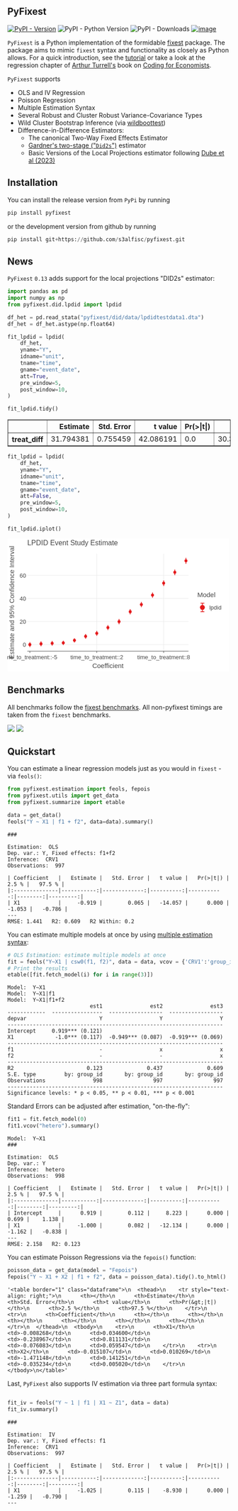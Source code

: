## PyFixest

[![PyPI - Version](https://img.shields.io/pypi/v/pyfixest.svg)](https://pypi.org/project/pyfixest/)
![PyPI - Python Version](https://img.shields.io/pypi/pyversions/pyfixest.svg)
![PyPI - Downloads](https://img.shields.io/pypi/dm/pyfixest)
[![image](https://codecov.io/gh/s3alfisc/pyfixest/branch/master/graph/badge.svg)](https://codecov.io/gh/s3alfisc/pyfixest)

`PyFixest` is a Python implementation of the formidable [fixest](https://github.com/lrberge/fixest) package. The package aims to mimic `fixest` syntax and functionality as closely as Python allows. For a quick introduction, see the [tutorial](https://s3alfisc.github.io/pyfixest/tutorial/) or take a look at the regression chapter of [Arthur Turrell's](https://github.com/aeturrell) book on [Coding for Economists](https://aeturrell.github.io/coding-for-economists/econmt-regression.html#imports).

`PyFixest` supports

- OLS and IV Regression
- Poisson Regression
- Multiple Estimation Syntax
- Several Robust and Cluster Robust Variance-Covariance Types
- Wild Cluster Bootstrap Inference (via [wildboottest](https://github.com/s3alfisc/wildboottest))
- Difference-in-Difference Estimators:
  - The canonical Two-Way Fixed Effects Estimator
  - [Gardner's two-stage ("`Did2s`")](https://jrgcmu.github.io/2sdd_current.pdf) estimator
  - Basic Versions of the Local Projections estimator following [Dube et al (2023)](https://www.nber.org/papers/w31184)

## Installation

You can install the release version from `PyPi` by running

```py
pip install pyfixest
```
or the development version from github by running
```py
pip install git+https://github.com/s3alfisc/pyfixest.git
```

## News

`PyFixest` `0.13` adds support for the local projections "DID2s" estimator:


```python
import pandas as pd
import numpy as np
from pyfixest.did.lpdid import lpdid

df_het = pd.read_stata("pyfixest/did/data/lpdidtestdata1.dta")
df_het = df_het.astype(np.float64)

fit_lpdid = lpdid(
    df_het,
    yname="Y",
    idname="unit",
    tname="time",
    gname="event_date",
    att=True,
    pre_window=5,
    post_window=10,
)

fit_lpdid.tidy()
```




<div>
<style scoped>
    .dataframe tbody tr th:only-of-type {
        vertical-align: middle;
    }

    .dataframe tbody tr th {
        vertical-align: top;
    }

    .dataframe thead th {
        text-align: right;
    }
</style>
<table border="1" class="dataframe">
  <thead>
    <tr style="text-align: right;">
      <th></th>
      <th>Estimate</th>
      <th>Std. Error</th>
      <th>t value</th>
      <th>Pr(&gt;|t|)</th>
      <th>2.5 %</th>
      <th>97.5 %</th>
      <th>N</th>
    </tr>
  </thead>
  <tbody>
    <tr>
      <th>treat_diff</th>
      <td>31.794381</td>
      <td>0.755459</td>
      <td>42.086191</td>
      <td>0.0</td>
      <td>30.312812</td>
      <td>33.27595</td>
      <td>28709.0</td>
    </tr>
  </tbody>
</table>
</div>




```python
fit_lpdid = lpdid(
    df_het,
    yname="Y",
    idname="unit",
    tname="time",
    gname="event_date",
    att=False,
    pre_window=5,
    post_window=10,
)

fit_lpdid.iplot()
```




<svg xmlns="http://www.w3.org/2000/svg" xmlns:xlink="http://www.w3.org/1999/xlink" class="plt-container" width="500.0" height="300.0">
  <style type="text/css">
  .plt-container {
   font-family: Lucida Grande, sans-serif;
   user-select: none;
   -webkit-user-select: none;
   -moz-user-select: none;
   -ms-user-select: none;
}
text {
   text-rendering: optimizeLegibility;
}
#peQKOGG .plot-title {
   fill: #474747;
   font-family: Lucida Grande, sans-serif;
   font-size: 16.0px;
   font-weight: normal;
   font-style: normal;   
}
#peQKOGG .plot-subtitle {
   fill: #474747;
   font-family: Lucida Grande, sans-serif;
   font-size: 15.0px;
   font-weight: normal;
   font-style: normal;   
}
#peQKOGG .plot-caption {
   fill: #474747;
   font-family: Lucida Grande, sans-serif;
   font-size: 13.0px;
   font-weight: normal;
   font-style: normal;   
}
#peQKOGG .legend-title {
   fill: #474747;
   font-family: Lucida Grande, sans-serif;
   font-size: 15.0px;
   font-weight: normal;
   font-style: normal;   
}
#peQKOGG .legend-item {
   fill: #474747;
   font-family: Lucida Grande, sans-serif;
   font-size: 13.0px;
   font-weight: normal;
   font-style: normal;   
}
#peQKOGG .axis-title-x {
   fill: #474747;
   font-family: Lucida Grande, sans-serif;
   font-size: 15.0px;
   font-weight: normal;
   font-style: normal;   
}
#peQKOGG .axis-text-x {
   fill: #474747;
   font-family: Lucida Grande, sans-serif;
   font-size: 13.0px;
   font-weight: normal;
   font-style: normal;   
}
#dMP4Xhp .axis-tooltip-text-x {
   fill: #ffffff;
   font-family: Lucida Grande, sans-serif;
   font-size: 13.0px;
   font-weight: normal;
   font-style: normal;   
}
#peQKOGG .axis-title-y {
   fill: #474747;
   font-family: Lucida Grande, sans-serif;
   font-size: 15.0px;
   font-weight: normal;
   font-style: normal;   
}
#peQKOGG .axis-text-y {
   fill: #474747;
   font-family: Lucida Grande, sans-serif;
   font-size: 13.0px;
   font-weight: normal;
   font-style: normal;   
}
#dMP4Xhp .axis-tooltip-text-y {
   fill: #ffffff;
   font-family: Lucida Grande, sans-serif;
   font-size: 13.0px;
   font-weight: normal;
   font-style: normal;   
}
#peQKOGG .facet-strip-text-x {
   fill: #474747;
   font-family: Lucida Grande, sans-serif;
   font-size: 13.0px;
   font-weight: normal;
   font-style: normal;   
}
#peQKOGG .facet-strip-text-y {
   fill: #474747;
   font-family: Lucida Grande, sans-serif;
   font-size: 13.0px;
   font-weight: normal;
   font-style: normal;   
}
#dMP4Xhp .tooltip-text {
   fill: #474747;
   font-family: Lucida Grande, sans-serif;
   font-size: 13.0px;
   font-weight: normal;
   font-style: normal;   
}
#dMP4Xhp .tooltip-title {
   fill: #474747;
   font-family: Lucida Grande, sans-serif;
   font-size: 13.0px;
   font-weight: bold;
   font-style: normal;   
}
#dMP4Xhp .tooltip-label {
   fill: #474747;
   font-family: Lucida Grande, sans-serif;
   font-size: 13.0px;
   font-weight: bold;
   font-style: normal;   
}

  </style>
  <g id="peQKOGG">
    <path fill-rule="evenodd" fill="rgb(255,255,255)" fill-opacity="1.0" d="M0.0 0.0 L0.0 300.0 L500.0 300.0 L500.0 0.0 Z">
    </path>
    <g transform="translate(23.0 34.0 ) ">
      <g transform="translate(21.961210910936405 0.0 ) ">
        <line x1="156.7923229319766" y1="220.0" x2="156.7923229319766" y2="-2.842170943040401E-14" stroke="rgb(233,233,233)" stroke-opacity="1.0" stroke-width="1.0" fill="none">
        </line>
        <line x1="307.9174534688215" y1="220.0" x2="307.9174534688215" y2="-2.842170943040401E-14" stroke="rgb(233,233,233)" stroke-opacity="1.0" stroke-width="1.0" fill="none">
        </line>
      </g>
      <g transform="translate(21.961210910936405 220.0 ) ">
        <g transform="translate(5.667192395131685 0.0 ) ">
          <line stroke-width="1.0" stroke="rgb(71,71,71)" stroke-opacity="1.0" x2="0.0" y2="4.0">
          </line>
          <g transform="translate(0.0 13.5 ) ">
            <text class="axis-text-x" text-anchor="middle" dy="0.35em">
              <tspan>time_to_treatment::-5</tspan>
            </text>
          </g>
        </g>
        <g transform="translate(156.7923229319766 0.0 ) ">
          <line stroke-width="1.0" stroke="rgb(71,71,71)" stroke-opacity="1.0" x2="0.0" y2="4.0">
          </line>
          <g transform="translate(0.0 13.5 ) ">
            <text class="axis-text-x" text-anchor="middle" dy="0.35em">
              <tspan>time_to_treatment::2</tspan>
            </text>
          </g>
        </g>
        <g transform="translate(307.9174534688215 0.0 ) ">
          <line stroke-width="1.0" stroke="rgb(71,71,71)" stroke-opacity="1.0" x2="0.0" y2="4.0">
          </line>
          <g transform="translate(0.0 13.5 ) ">
            <text class="axis-text-x" text-anchor="middle" dy="0.35em">
              <tspan>time_to_treatment::8</tspan>
            </text>
          </g>
        </g>
        <line x1="0.0" y1="0.0" x2="363.95968937623485" y2="0.0" stroke-width="1.0" stroke="rgb(71,71,71)" stroke-opacity="1.0">
        </line>
      </g>
      <g transform="translate(21.961210910936405 0.0 ) ">
        <line x1="0.0" y1="205.05339139443123" x2="363.95968937623485" y2="205.05339139443123" stroke="rgb(233,233,233)" stroke-opacity="1.0" stroke-width="1.0" fill="none">
        </line>
        <line x1="0.0" y1="153.0222511621569" x2="363.95968937623485" y2="153.0222511621569" stroke="rgb(233,233,233)" stroke-opacity="1.0" stroke-width="1.0" fill="none">
        </line>
        <line x1="0.0" y1="100.99111092988254" x2="363.95968937623485" y2="100.99111092988254" stroke="rgb(233,233,233)" stroke-opacity="1.0" stroke-width="1.0" fill="none">
        </line>
        <line x1="0.0" y1="48.959970697608185" x2="363.95968937623485" y2="48.959970697608185" stroke="rgb(233,233,233)" stroke-opacity="1.0" stroke-width="1.0" fill="none">
        </line>
      </g>
      <g transform="translate(21.961210910936405 0.0 ) ">
        <g transform="translate(0.0 205.05339139443123 ) ">
          <g transform="translate(-3.0 0.0 ) ">
            <text class="axis-text-y" text-anchor="end" dy="0.35em">
              <tspan>0</tspan>
            </text>
          </g>
        </g>
        <g transform="translate(0.0 153.0222511621569 ) ">
          <g transform="translate(-3.0 0.0 ) ">
            <text class="axis-text-y" text-anchor="end" dy="0.35em">
              <tspan>20</tspan>
            </text>
          </g>
        </g>
        <g transform="translate(0.0 100.99111092988254 ) ">
          <g transform="translate(-3.0 0.0 ) ">
            <text class="axis-text-y" text-anchor="end" dy="0.35em">
              <tspan>40</tspan>
            </text>
          </g>
        </g>
        <g transform="translate(0.0 48.959970697608185 ) ">
          <g transform="translate(-3.0 0.0 ) ">
            <text class="axis-text-y" text-anchor="end" dy="0.35em">
              <tspan>60</tspan>
            </text>
          </g>
        </g>
      </g>
      <g transform="translate(21.961210910936405 0.0 ) " clip-path="url(#ctiPkEn)" clip-bounds-jfx="[rect (0.0, 0.0), (363.95968937623485, 220.0)]">
        <defs>
          <clipPath id="ctiPkEn">
            <rect x="0.0" y="0.0" width="363.95968937623485" height="220.0">
            </rect>
          </clipPath>
        </defs>
        <g>
          <g >
            <circle fill="#e41a1c" stroke="#e41a1c" stroke-opacity="0.0" stroke-width="0.0" cx="5.667192395131685" cy="205.16412910374248" r="3.3000000000000003" />
            <circle fill="#e41a1c" stroke="#e41a1c" stroke-opacity="0.0" stroke-width="0.0" cx="30.854714151272507" cy="203.3875252637302" r="3.3000000000000003" />
            <circle fill="#e41a1c" stroke="#e41a1c" stroke-opacity="0.0" stroke-width="0.0" cx="56.04223590741333" cy="202.24414877876814" r="3.3000000000000003" />
            <circle fill="#e41a1c" stroke="#e41a1c" stroke-opacity="0.0" stroke-width="0.0" cx="81.22975766355414" cy="201.25863045471667" r="3.3000000000000003" />
            <circle fill="#e41a1c" stroke="#e41a1c" stroke-opacity="0.0" stroke-width="0.0" cx="106.41727941969496" cy="195.58332470893762" r="3.3000000000000003" />
            <circle fill="#e41a1c" stroke="#e41a1c" stroke-opacity="0.0" stroke-width="0.0" cx="131.6048011758358" cy="186.54987013569072" r="3.3000000000000003" />
            <circle fill="#e41a1c" stroke="#e41a1c" stroke-opacity="0.0" stroke-width="0.0" cx="156.7923229319766" cy="179.6887028637255" r="3.3000000000000003" />
            <circle fill="#e41a1c" stroke="#e41a1c" stroke-opacity="0.0" stroke-width="0.0" cx="181.97984468811742" cy="166.85391037734996" r="3.3000000000000003" />
            <circle fill="#e41a1c" stroke="#e41a1c" stroke-opacity="0.0" stroke-width="0.0" cx="207.16736644425825" cy="153.3382809069135" r="3.3000000000000003" />
            <circle fill="#e41a1c" stroke="#e41a1c" stroke-opacity="0.0" stroke-width="0.0" cx="232.35488820039907" cy="130.90803021258316" r="3.3000000000000003" />
            <circle fill="#e41a1c" stroke="#e41a1c" stroke-opacity="0.0" stroke-width="0.0" cx="257.5424099565399" cy="114.74188814271155" r="3.3000000000000003" />
            <circle fill="#e41a1c" stroke="#e41a1c" stroke-opacity="0.0" stroke-width="0.0" cx="282.7299317126807" cy="93.51143580325065" r="3.3000000000000003" />
            <circle fill="#e41a1c" stroke="#e41a1c" stroke-opacity="0.0" stroke-width="0.0" cx="307.9174534688215" cy="66.61911430320365" r="3.3000000000000003" />
            <circle fill="#e41a1c" stroke="#e41a1c" stroke-opacity="0.0" stroke-width="0.0" cx="333.10497522496235" cy="42.10699515906421" r="3.3000000000000003" />
            <circle fill="#e41a1c" stroke="#e41a1c" stroke-opacity="0.0" stroke-width="0.0" cx="358.29249698110317" cy="16.087129215735388" r="3.3000000000000003" />
          </g>
        </g>
      </g>
      <g transform="translate(21.961210910936405 0.0 ) " clip-path="url(#c0yluou)" clip-bounds-jfx="[rect (0.0, 0.0), (363.95968937623485, 220.0)]">
        <defs>
          <clipPath id="c0yluou">
            <rect x="0.0" y="0.0" width="363.95968937623485" height="220.0">
            </rect>
          </clipPath>
        </defs>
        <g>
          <line x1="5.037504351228164" y1="210.0" x2="6.296880439035205" y2="210.0" stroke="rgb(228,26,28)" stroke-opacity="1.0" fill="rgb(17,142,216)" fill-opacity="1.0" stroke-width="1.6500000000000001">
          </line>
          <line x1="5.037504351228164" y1="200.32825820748496" x2="6.296880439035205" y2="200.32825820748496" stroke="rgb(228,26,28)" stroke-opacity="1.0" fill="rgb(17,142,216)" fill-opacity="1.0" stroke-width="1.6500000000000001">
          </line>
          <line x1="5.667192395131685" y1="210.0" x2="5.667192395131685" y2="200.32825820748496" stroke="rgb(228,26,28)" stroke-opacity="1.0" fill="rgb(17,142,216)" fill-opacity="1.0" stroke-width="1.6500000000000001">
          </line>
        </g>
        <g>
          <line x1="30.225026107368986" y1="208.2771605939079" x2="31.484402195176024" y2="208.2771605939079" stroke="rgb(228,26,28)" stroke-opacity="1.0" fill="rgb(17,142,216)" fill-opacity="1.0" stroke-width="1.6500000000000001">
          </line>
          <line x1="30.225026107368986" y1="198.4978899335525" x2="31.484402195176024" y2="198.4978899335525" stroke="rgb(228,26,28)" stroke-opacity="1.0" fill="rgb(17,142,216)" fill-opacity="1.0" stroke-width="1.6500000000000001">
          </line>
          <line x1="30.854714151272507" y1="208.2771605939079" x2="30.854714151272507" y2="198.4978899335525" stroke="rgb(228,26,28)" stroke-opacity="1.0" fill="rgb(17,142,216)" fill-opacity="1.0" stroke-width="1.6500000000000001">
          </line>
        </g>
        <g>
          <line x1="55.41254786350981" y1="206.81688528960768" x2="56.67192395131685" y2="206.81688528960768" stroke="rgb(228,26,28)" stroke-opacity="1.0" fill="rgb(17,142,216)" fill-opacity="1.0" stroke-width="1.6500000000000001">
          </line>
          <line x1="55.41254786350981" y1="197.6714122679286" x2="56.67192395131685" y2="197.6714122679286" stroke="rgb(228,26,28)" stroke-opacity="1.0" fill="rgb(17,142,216)" fill-opacity="1.0" stroke-width="1.6500000000000001">
          </line>
          <line x1="56.04223590741333" y1="206.81688528960768" x2="56.04223590741333" y2="197.6714122679286" stroke="rgb(228,26,28)" stroke-opacity="1.0" fill="rgb(17,142,216)" fill-opacity="1.0" stroke-width="1.6500000000000001">
          </line>
        </g>
        <g>
          <line x1="80.60006961965063" y1="205.47303028859116" x2="81.85944570745767" y2="205.47303028859116" stroke="rgb(228,26,28)" stroke-opacity="1.0" fill="rgb(17,142,216)" fill-opacity="1.0" stroke-width="1.6500000000000001">
          </line>
          <line x1="80.60006961965063" y1="197.0442306208422" x2="81.85944570745767" y2="197.0442306208422" stroke="rgb(228,26,28)" stroke-opacity="1.0" fill="rgb(17,142,216)" fill-opacity="1.0" stroke-width="1.6500000000000001">
          </line>
          <line x1="81.22975766355414" y1="205.47303028859116" x2="81.22975766355414" y2="197.0442306208422" stroke="rgb(228,26,28)" stroke-opacity="1.0" fill="rgb(17,142,216)" fill-opacity="1.0" stroke-width="1.6500000000000001">
          </line>
        </g>
        <g>
          <line x1="105.78759137579145" y1="199.63686988856244" x2="107.04696746359849" y2="199.63686988856244" stroke="rgb(228,26,28)" stroke-opacity="1.0" fill="rgb(17,142,216)" fill-opacity="1.0" stroke-width="1.6500000000000001">
          </line>
          <line x1="105.78759137579145" y1="191.5297795293128" x2="107.04696746359849" y2="191.5297795293128" stroke="rgb(228,26,28)" stroke-opacity="1.0" fill="rgb(17,142,216)" fill-opacity="1.0" stroke-width="1.6500000000000001">
          </line>
          <line x1="106.41727941969496" y1="199.63686988856244" x2="106.41727941969496" y2="191.5297795293128" stroke="rgb(228,26,28)" stroke-opacity="1.0" fill="rgb(17,142,216)" fill-opacity="1.0" stroke-width="1.6500000000000001">
          </line>
        </g>
        <g>
          <line x1="130.97511313193226" y1="191.1869928829804" x2="132.2344892197393" y2="191.1869928829804" stroke="rgb(228,26,28)" stroke-opacity="1.0" fill="rgb(17,142,216)" fill-opacity="1.0" stroke-width="1.6500000000000001">
          </line>
          <line x1="130.97511313193226" y1="181.91274738840104" x2="132.2344892197393" y2="181.91274738840104" stroke="rgb(228,26,28)" stroke-opacity="1.0" fill="rgb(17,142,216)" fill-opacity="1.0" stroke-width="1.6500000000000001">
          </line>
          <line x1="131.6048011758358" y1="191.1869928829804" x2="131.6048011758358" y2="181.91274738840104" stroke="rgb(228,26,28)" stroke-opacity="1.0" fill="rgb(17,142,216)" fill-opacity="1.0" stroke-width="1.6500000000000001">
          </line>
        </g>
        <g>
          <line x1="156.1626348880731" y1="184.5707774624443" x2="157.4220109758801" y2="184.5707774624443" stroke="rgb(228,26,28)" stroke-opacity="1.0" fill="rgb(17,142,216)" fill-opacity="1.0" stroke-width="1.6500000000000001">
          </line>
          <line x1="156.1626348880731" y1="174.80662826500665" x2="157.4220109758801" y2="174.80662826500665" stroke="rgb(228,26,28)" stroke-opacity="1.0" fill="rgb(17,142,216)" fill-opacity="1.0" stroke-width="1.6500000000000001">
          </line>
          <line x1="156.7923229319766" y1="184.5707774624443" x2="156.7923229319766" y2="174.80662826500665" stroke="rgb(228,26,28)" stroke-opacity="1.0" fill="rgb(17,142,216)" fill-opacity="1.0" stroke-width="1.6500000000000001">
          </line>
        </g>
        <g>
          <line x1="181.3501566442139" y1="171.7999898785958" x2="182.60953273202094" y2="171.7999898785958" stroke="rgb(228,26,28)" stroke-opacity="1.0" fill="rgb(17,142,216)" fill-opacity="1.0" stroke-width="1.6500000000000001">
          </line>
          <line x1="181.3501566442139" y1="161.90783087610416" x2="182.60953273202094" y2="161.90783087610416" stroke="rgb(228,26,28)" stroke-opacity="1.0" fill="rgb(17,142,216)" fill-opacity="1.0" stroke-width="1.6500000000000001">
          </line>
          <line x1="181.97984468811742" y1="171.7999898785958" x2="181.97984468811742" y2="161.90783087610416" stroke="rgb(228,26,28)" stroke-opacity="1.0" fill="rgb(17,142,216)" fill-opacity="1.0" stroke-width="1.6500000000000001">
          </line>
        </g>
        <g>
          <line x1="206.5376784003547" y1="158.50439591461702" x2="207.7970544881618" y2="158.50439591461702" stroke="rgb(228,26,28)" stroke-opacity="1.0" fill="rgb(17,142,216)" fill-opacity="1.0" stroke-width="1.6500000000000001">
          </line>
          <line x1="206.5376784003547" y1="148.17216589920997" x2="207.7970544881618" y2="148.17216589920997" stroke="rgb(228,26,28)" stroke-opacity="1.0" fill="rgb(17,142,216)" fill-opacity="1.0" stroke-width="1.6500000000000001">
          </line>
          <line x1="207.16736644425825" y1="158.50439591461702" x2="207.16736644425825" y2="148.17216589920997" stroke="rgb(228,26,28)" stroke-opacity="1.0" fill="rgb(17,142,216)" fill-opacity="1.0" stroke-width="1.6500000000000001">
          </line>
        </g>
        <g>
          <line x1="231.72520015649553" y1="136.08029080040563" x2="232.9845762443026" y2="136.08029080040563" stroke="rgb(228,26,28)" stroke-opacity="1.0" fill="rgb(17,142,216)" fill-opacity="1.0" stroke-width="1.6500000000000001">
          </line>
          <line x1="231.72520015649553" y1="125.7357696247607" x2="232.9845762443026" y2="125.7357696247607" stroke="rgb(228,26,28)" stroke-opacity="1.0" fill="rgb(17,142,216)" fill-opacity="1.0" stroke-width="1.6500000000000001">
          </line>
          <line x1="232.35488820039907" y1="136.08029080040563" x2="232.35488820039907" y2="125.7357696247607" stroke="rgb(228,26,28)" stroke-opacity="1.0" fill="rgb(17,142,216)" fill-opacity="1.0" stroke-width="1.6500000000000001">
          </line>
        </g>
        <g>
          <line x1="256.91272191263636" y1="119.94976528431263" x2="258.17209800044344" y2="119.94976528431263" stroke="rgb(228,26,28)" stroke-opacity="1.0" fill="rgb(17,142,216)" fill-opacity="1.0" stroke-width="1.6500000000000001">
          </line>
          <line x1="256.91272191263636" y1="109.53401100111044" x2="258.17209800044344" y2="109.53401100111044" stroke="rgb(228,26,28)" stroke-opacity="1.0" fill="rgb(17,142,216)" fill-opacity="1.0" stroke-width="1.6500000000000001">
          </line>
          <line x1="257.5424099565399" y1="119.94976528431263" x2="257.5424099565399" y2="109.53401100111044" stroke="rgb(228,26,28)" stroke-opacity="1.0" fill="rgb(17,142,216)" fill-opacity="1.0" stroke-width="1.6500000000000001">
          </line>
        </g>
        <g>
          <line x1="282.1002436687772" y1="98.78587008078298" x2="283.35961975658427" y2="98.78587008078298" stroke="rgb(228,26,28)" stroke-opacity="1.0" fill="rgb(17,142,216)" fill-opacity="1.0" stroke-width="1.6500000000000001">
          </line>
          <line x1="282.1002436687772" y1="88.23700152571831" x2="283.35961975658427" y2="88.23700152571831" stroke="rgb(228,26,28)" stroke-opacity="1.0" fill="rgb(17,142,216)" fill-opacity="1.0" stroke-width="1.6500000000000001">
          </line>
          <line x1="282.7299317126807" y1="98.78587008078298" x2="282.7299317126807" y2="88.23700152571831" stroke="rgb(228,26,28)" stroke-opacity="1.0" fill="rgb(17,142,216)" fill-opacity="1.0" stroke-width="1.6500000000000001">
          </line>
        </g>
        <g>
          <line x1="307.287765424918" y1="72.19857010725542" x2="308.5471415127251" y2="72.19857010725542" stroke="rgb(228,26,28)" stroke-opacity="1.0" fill="rgb(17,142,216)" fill-opacity="1.0" stroke-width="1.6500000000000001">
          </line>
          <line x1="307.287765424918" y1="61.03965849915187" x2="308.5471415127251" y2="61.03965849915187" stroke="rgb(228,26,28)" stroke-opacity="1.0" fill="rgb(17,142,216)" fill-opacity="1.0" stroke-width="1.6500000000000001">
          </line>
          <line x1="307.9174534688215" y1="72.19857010725542" x2="307.9174534688215" y2="61.03965849915187" stroke="rgb(228,26,28)" stroke-opacity="1.0" fill="rgb(17,142,216)" fill-opacity="1.0" stroke-width="1.6500000000000001">
          </line>
        </g>
        <g>
          <line x1="332.47528718105883" y1="47.75694694252479" x2="333.73466326886586" y2="47.75694694252479" stroke="rgb(228,26,28)" stroke-opacity="1.0" fill="rgb(17,142,216)" fill-opacity="1.0" stroke-width="1.6500000000000001">
          </line>
          <line x1="332.47528718105883" y1="36.457043375603604" x2="333.73466326886586" y2="36.457043375603604" stroke="rgb(228,26,28)" stroke-opacity="1.0" fill="rgb(17,142,216)" fill-opacity="1.0" stroke-width="1.6500000000000001">
          </line>
          <line x1="333.10497522496235" y1="47.75694694252479" x2="333.10497522496235" y2="36.457043375603604" stroke="rgb(228,26,28)" stroke-opacity="1.0" fill="rgb(17,142,216)" fill-opacity="1.0" stroke-width="1.6500000000000001">
          </line>
        </g>
        <g>
          <line x1="357.66280893719966" y1="22.174258431470804" x2="358.9221850250067" y2="22.174258431470804" stroke="rgb(228,26,28)" stroke-opacity="1.0" fill="rgb(17,142,216)" fill-opacity="1.0" stroke-width="1.6500000000000001">
          </line>
          <line x1="357.66280893719966" y1="9.999999999999972" x2="358.9221850250067" y2="9.999999999999972" stroke="rgb(228,26,28)" stroke-opacity="1.0" fill="rgb(17,142,216)" fill-opacity="1.0" stroke-width="1.6500000000000001">
          </line>
          <line x1="358.29249698110317" y1="22.174258431470804" x2="358.29249698110317" y2="9.999999999999972" stroke="rgb(228,26,28)" stroke-opacity="1.0" fill="rgb(17,142,216)" fill-opacity="1.0" stroke-width="1.6500000000000001">
          </line>
        </g>
      </g>
    </g>
    <g transform="translate(44.9612109109364 15.2 ) ">
      <text class="plot-title" y="0.0">
        <tspan>LPDID Event Study Estimate</tspan>
      </text>
    </g>
    <g transform="translate(14.5 144.0 ) rotate(-90.0 ) ">
      <text class="axis-title-y" y="0.0" text-anchor="middle">
        <tspan>Estimate and 95% Confidence Interval</tspan>
      </text>
    </g>
    <g transform="translate(226.9410555990538 291.5 ) ">
      <text class="axis-title-x" y="0.0" text-anchor="middle">
        <tspan>Coefficient</tspan>
      </text>
    </g>
    <g transform="translate(418.92090028717126 111.25 ) ">
      <rect x="5.0" y="5.0" height="55.5" width="71.07909971282872" stroke="rgb(71,71,71)" stroke-opacity="1.0" stroke-width="0.0" fill="rgb(255,255,255)" fill-opacity="1.0">
      </rect>
      <g transform="translate(10.0 10.0 ) ">
        <g transform="translate(0.0 10.5 ) ">
          <text class="legend-title" y="0.0">
            <tspan>Model</tspan>
          </text>
        </g>
        <g transform="translate(0.0 22.5 ) ">
          <g transform="">
            <g>
              <rect x="0.0" y="0.0" height="23.0" width="23.0" stroke-width="0.0" fill="rgb(255,255,255)" fill-opacity="1.0">
              </rect>
              <g transform="translate(1.0 1.0 ) ">
                <g>
                  <g >
                    <circle fill="#e41a1c" stroke="#e41a1c" stroke-opacity="0.0" stroke-width="0.0" cx="10.5" cy="10.5" r="5.5" />
                  </g>
                </g>
                <g>
                  <line x1="6.146249999999999" y1="0.8250000000000001" x2="14.853750000000002" y2="0.8250000000000001" stroke="rgb(228,26,28)" stroke-opacity="1.0" fill="rgb(255,255,255)" fill-opacity="1.0" stroke-width="1.6500000000000001">
                  </line>
                  <line x1="6.146249999999999" y1="20.175" x2="14.853750000000002" y2="20.175" stroke="rgb(228,26,28)" stroke-opacity="1.0" fill="rgb(255,255,255)" fill-opacity="1.0" stroke-width="1.6500000000000001">
                  </line>
                  <line x1="10.5" y1="0.8250000000000001" x2="10.5" y2="20.175" stroke="rgb(228,26,28)" stroke-opacity="1.0" fill="rgb(255,255,255)" fill-opacity="1.0" stroke-width="1.6500000000000001">
                  </line>
                </g>
              </g>
              <rect x="0.0" y="0.0" height="23.0" width="23.0" stroke="rgb(255,255,255)" stroke-opacity="1.0" stroke-width="1.0" fill-opacity="0.0">
              </rect>
            </g>
            <g transform="translate(26.9903027277341 16.05 ) ">
              <text class="legend-item" y="0.0">
                <tspan>lpdid</tspan>
              </text>
            </g>
          </g>
        </g>
      </g>
    </g>
    <path fill="rgb(0,0,0)" fill-opacity="0.0" stroke="rgb(71,71,71)" stroke-opacity="1.0" stroke-width="0.0" d="M0.0 0.0 L0.0 300.0 L500.0 300.0 L500.0 0.0 Z">
    </path>
  </g>
  <g id="dMP4Xhp">
  </g>
</svg>



## Benchmarks

All benchmarks follow the [fixest benchmarks](https://github.com/lrberge/fixest/tree/master/_BENCHMARK). All non-pyfixest timings are taken from the `fixest` benchmarks.

![](./benchmarks/lets-plot-images/benchmarks_ols.svg)
![](./benchmarks/lets-plot-images/benchmarks_poisson.svg)

## Quickstart

You can estimate a linear regression models just as you would in `fixest` - via `feols()`:


```python
from pyfixest.estimation import feols, fepois
from pyfixest.utils import get_data
from pyfixest.summarize import etable

data = get_data()
feols("Y ~ X1 | f1 + f2", data=data).summary()
```

    ###
    
    Estimation:  OLS
    Dep. var.: Y, Fixed effects: f1+f2
    Inference:  CRV1
    Observations:  997
    
    | Coefficient   |   Estimate |   Std. Error |   t value |   Pr(>|t|) |   2.5 % |   97.5 % |
    |:--------------|-----------:|-------------:|----------:|-----------:|--------:|---------:|
    | X1            |     -0.919 |        0.065 |   -14.057 |      0.000 |  -1.053 |   -0.786 |
    ---
    RMSE: 1.441   R2: 0.609   R2 Within: 0.2
    

You can estimate multiple models at once by using [multiple estimation syntax](https://aeturrell.github.io/coding-for-economists/econmt-regression.html#multiple-regression-models):


```python
# OLS Estimation: estimate multiple models at once
fit = feols("Y~X1 | csw0(f1, f2)", data = data, vcov = {'CRV1':'group_id'})
# Print the results
etable([fit.fetch_model(i) for i in range(3)])
```

    Model:  Y~X1
    Model:  Y~X1|f1
    Model:  Y~X1|f1+f2
                              est1               est2               est3
    ------------  ----------------  -----------------  -----------------
    depvar                       Y                  Y                  Y
    --------------------------------------------------------------------
    Intercept     0.919*** (0.121)
    X1             -1.0*** (0.117)  -0.949*** (0.087)  -0.919*** (0.069)
    --------------------------------------------------------------------
    f1                           -                  x                  x
    f2                           -                  -                  x
    --------------------------------------------------------------------
    R2                       0.123              0.437              0.609
    S.E. type         by: group_id       by: group_id       by: group_id
    Observations               998                997                997
    --------------------------------------------------------------------
    Significance levels: * p < 0.05, ** p < 0.01, *** p < 0.001
    

Standard Errors can be adjusted after estimation, "on-the-fly":


```python
fit1 = fit.fetch_model(0)
fit1.vcov("hetero").summary()
```

    Model:  Y~X1
    ###
    
    Estimation:  OLS
    Dep. var.: Y
    Inference:  hetero
    Observations:  998
    
    | Coefficient   |   Estimate |   Std. Error |   t value |   Pr(>|t|) |   2.5 % |   97.5 % |
    |:--------------|-----------:|-------------:|----------:|-----------:|--------:|---------:|
    | Intercept     |      0.919 |        0.112 |     8.223 |      0.000 |   0.699 |    1.138 |
    | X1            |     -1.000 |        0.082 |   -12.134 |      0.000 |  -1.162 |   -0.838 |
    ---
    RMSE: 2.158   R2: 0.123
    

You can estimate Poisson Regressions via the `fepois()` function:


```python
poisson_data = get_data(model = "Fepois")
fepois("Y ~ X1 + X2 | f1 + f2", data = poisson_data).tidy().to_html()
```




    '<table border="1" class="dataframe">\n  <thead>\n    <tr style="text-align: right;">\n      <th></th>\n      <th>Estimate</th>\n      <th>Std. Error</th>\n      <th>t value</th>\n      <th>Pr(&gt;|t|)</th>\n      <th>2.5 %</th>\n      <th>97.5 %</th>\n    </tr>\n    <tr>\n      <th>Coefficient</th>\n      <th></th>\n      <th></th>\n      <th></th>\n      <th></th>\n      <th></th>\n      <th></th>\n    </tr>\n  </thead>\n  <tbody>\n    <tr>\n      <th>X1</th>\n      <td>-0.008268</td>\n      <td>0.034600</td>\n      <td>-0.238967</td>\n      <td>0.811131</td>\n      <td>-0.076083</td>\n      <td>0.059547</td>\n    </tr>\n    <tr>\n      <th>X2</th>\n      <td>-0.015107</td>\n      <td>0.010269</td>\n      <td>-1.471148</td>\n      <td>0.141251</td>\n      <td>-0.035234</td>\n      <td>0.005020</td>\n    </tr>\n  </tbody>\n</table>'



Last, `PyFixest` also supports IV estimation via three part formula syntax:


```python

fit_iv = feols("Y ~ 1 | f1 | X1 ~ Z1", data = data)
fit_iv.summary()
```

    ###
    
    Estimation:  IV
    Dep. var.: Y, Fixed effects: f1
    Inference:  CRV1
    Observations:  997
    
    | Coefficient   |   Estimate |   Std. Error |   t value |   Pr(>|t|) |   2.5 % |   97.5 % |
    |:--------------|-----------:|-------------:|----------:|-----------:|--------:|---------:|
    | X1            |     -1.025 |        0.115 |    -8.930 |      0.000 |  -1.259 |   -0.790 |
    ---
    
